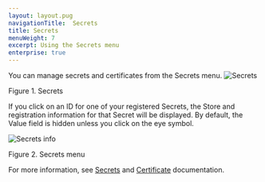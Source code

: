 ```yaml
---
layout: layout.pug
navigationTitle:  Secrets
title: Secrets
menuWeight: 7
excerpt: Using the Secrets menu
enterprise: true
---
```


You can manage secrets and certificates from the Secrets menu.
![Secrets](/dcos/1.11/img/secrets-ee.png)

Figure 1. Secrets

If you click on an ID for one of your registered Secrets, the Store and registration information for that Secret will be displayed. By default, the Value field is hidden unless you click on the eye symbol.

![Secrets info](/dcos/1.11/img/secrets-tab.png)

Figure 2. Secrets menu

For more information, see  [Secrets](/dcos/1.11/security/ent/secrets/) and [Certificate](/dcos/1.11/security/ent/tls-ssl/) documentation.
